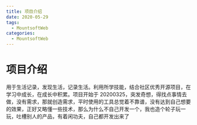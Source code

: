 ```yaml
---
title: 项目介绍
date: 2020-05-29
tags:
  - MountsoftWeb
categories:
  - MountsoftWeb
---
```


# 项目介绍

用于生活记录，发现生活，记录生活。利用所学技能，结合社区优秀开源项目，在学习中成长，在成长中积累。项目开始于 20200325，突发奇想，得找点事情去做，没有需求，那就创造需求，平时使用的工具总觉着不靠谱，没有达到自己想要的效果，正好又略懂一些技术，那么为什么不自己开发一个，我也造个轮子玩一玩，吐槽别人的产品，有着闲功夫，自己都开发出来了
